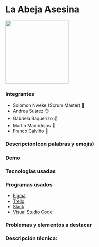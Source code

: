 # La Abeja Asesina # 
<img src="https://img2.freepng.es/20180423/ige/kisspng-beer-drinking-horn-honey-bee-bee-theme-5ade0efd2abfe8.4605114015245022691751.jpg" width="200" height="200">



### Integrantes
- Solomon Nweke (Scrum Master) :wave:
- Andrea Suárez :ok_hand:
- Gabriela Baquerizo :v:
- Martín Madridejos :crossed_fingers:
- Franco Calviño :call_me_hand:

### Descripción(con palabras y emojis)

### Demo

### Tecnologías usadas


### Programas usados
- [Figma][webFigma]
- [Trello][webTrello]
- [Slack][webSlack]
- [Visual Studio Code][webVisual]

### Problemas y elementos a destacar

### Descripción técnica: 


<!-- links -->
[webFigma]: figma.com
[webTrello]: trello.com
[webSlack]: trello.com
[webVisual]: https://visualstudio.microsoft.com/es/
